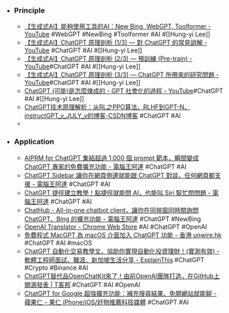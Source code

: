 - ### Principle
	- [【生成式AI】能夠使用工具的AI：New Bing, WebGPT, Toolformer - YouTube](https://www.youtube.com/watch?v=ZID220t_MpI) #WebGPT #NewBing #Toolformer #AI #[[Hung-yi Lee]]
	- [【生成式AI】ChatGPT 原理剖析 (1/3) — 對 ChatGPT 的常見誤解 - YouTube](https://www.youtube.com/watch?v=yiY4nPOzJEg) #ChatGPT #AI #[[Hung-yi Lee]]
	- [【生成式AI】ChatGPT 原理剖析 (2/3) — 預訓練 (Pre-train) - YouTube](https://www.youtube.com/watch?v=1ah7Qsri_c8)#ChatGPT #AI #[[Hung-yi Lee]]
	- [【生成式AI】ChatGPT 原理剖析 (3/3) — ChatGPT 所帶來的研究問題 - YouTube](https://www.youtube.com/watch?v=UsaZhQ9bY2k)#ChatGPT #AI #[[Hung-yi Lee]]
	- [ChatGPT (可能)是怎麼煉成的 - GPT 社會化的過程 - YouTube](https://www.youtube.com/watch?v=e0aKI2GGZNg)#ChatGPT #AI #[[Hung-yi Lee]]
	- [ChatGPT技术原理解析：从RL之PPO算法、RLHF到GPT-N、instructGPT_v_JULY_v的博客-CSDN博客](https://blog.csdn.net/v_JULY_v/article/details/128579457) #ChatGPT #AI
	-
- ### Application
	- [AIPRM for ChatGPT 集結超過 1,000 個 prompt 範本，瞬間變成 ChatGPT 專家的免費擴充功能 - 電腦王阿達](https://www.kocpc.com.tw/archives/483360) #ChatGPT #AI
	- [ChatGPT Sidebar 讓你在網頁側邊就能跟 ChatGPT 對談，任何網頁都支援 - 電腦王阿達](https://www.kocpc.com.tw/archives/483538) #ChatGPT #AI
	- [ChatGPT 捷徑建立教學！點捷徑就能問 AI，也能叫 Siri 幫忙問問題 - 電腦王阿達](https://www.kocpc.com.tw/archives/483756) #ChatGPT #AI
	- [ChatHub - All-in-one chatbot client，讓你在同視窗同時間詢問 ChatGPT、Bing 的擴充功能 - 電腦王阿達](https://www.kocpc.com.tw/archives/483831) #ChatGPT #NewBing
	- [OpenAI Translator - Chrome Web Store](https://chrome.google.com/webstore/detail/openai-translator/ogjibjphoadhljaoicdnjnmgokohngcc) #AI #ChatGPT #OpenAI
	- [免費程式 MacGPT  為 macOS 介面加入 ChatGPT 功能 - 香港 unwire.hk](https://unwire.hk/2023/03/11/macgpt-macos-chatgpt/software/mac-app/) #ChatGPT #AI #macOS
	- [ChatGPT 自動化交易教學文，協助你實現自動化投資理財！(實測有效) - 軟體工程師面試、職涯、新加坡生活分享 - ExplainThis](https://www.explainthis.io/zh-hant/chatgpt/trading?fbclid=IwAR1DV3zw6c1ksBHXlN2dMSFAibUDIVOmHwRafeT3VfHx5J-izgULOozEQwU) #ChatGPT #Crypto #Binance #AI
	- [ChatGPT替代品OpenChatKit來了！由前OpenAI團隊打造，在GitHub上開源發表 | T客邦](https://www.techbang.com/posts/104629-chatgpt-open-source-is-here-out-of-the-box-founded-by-the) #ChatGPT #AI #OpenAI
	- [ChatGPT for Google 超強擴充功能：補充搜尋結果、免開網站就能聊 - 蘋果仁 - 果仁 iPhone/iOS/好物推薦科技媒體](https://applealmond.com/posts/178315) #ChatGPT #AI